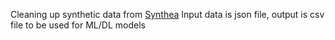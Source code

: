 Cleaning up synthetic data from <a href="https://github.com/synthetichealth/synthea">Synthea</a>
Input data is json file, output is csv file to be used for ML/DL models
